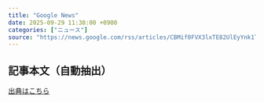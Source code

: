 ```yaml
---
title: "Google News"
date: 2025-09-29 11:38:00 +0900
categories: ["ニュース"]
source: "https://news.google.com/rss/articles/CBMif0FVX3lxTE82UlEyYnk1TWRxa3lualI2R1NLMWRINDNiSnVFMFdGRTd3dkV0SVBzUzB0d1ZHQkw2RF91TWpHSHBnVGFETUEtRXJjUjFFOEE1ZFI5S21tQi05dTA1dVR4cVB0XzE0bm5SOXJOSWZ1OV8yWmhqQXAzMkN1Ny1DaG8?oc=5"
---
```


## 記事本文（自動抽出）
<body class="y0K44d EA71Tc" id="readabilityBody"></body>

[出典はこちら](https://news.google.com/rss/articles/CBMif0FVX3lxTE82UlEyYnk1TWRxa3lualI2R1NLMWRINDNiSnVFMFdGRTd3dkV0SVBzUzB0d1ZHQkw2RF91TWpHSHBnVGFETUEtRXJjUjFFOEE1ZFI5S21tQi05dTA1dVR4cVB0XzE0bm5SOXJOSWZ1OV8yWmhqQXAzMkN1Ny1DaG8?oc=5)

